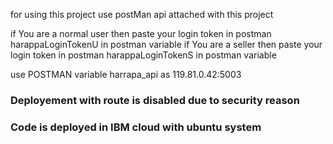 for using this project
use postMan api attached with this project

if You are a normal user then paste your login token in postman harappaLoginTokenU in postman variable
if You are a seller then paste your login token in postman harappaLoginTokenS in postman variable

use POSTMAN variable harrapa_api as 119.81.0.42:5003

### Deployement with route is disabled due to security reason

### Code is deployed in IBM cloud with ubuntu system
